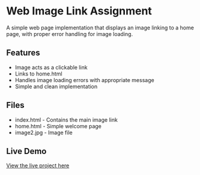 # Web Image Link Assignment

A simple web page implementation that displays an image linking to a home page, with proper error handling for image loading.

## Features
- Image acts as a clickable link
- Links to home.html
- Handles image loading errors with appropriate message
- Simple and clean implementation

## Files
- index.html - Contains the main image link
- home.html - Simple welcome page
- image2.jpg - Image file

## Live Demo
[View the live project here](https://diana-kieru.github.io/assignment-one-b/)

